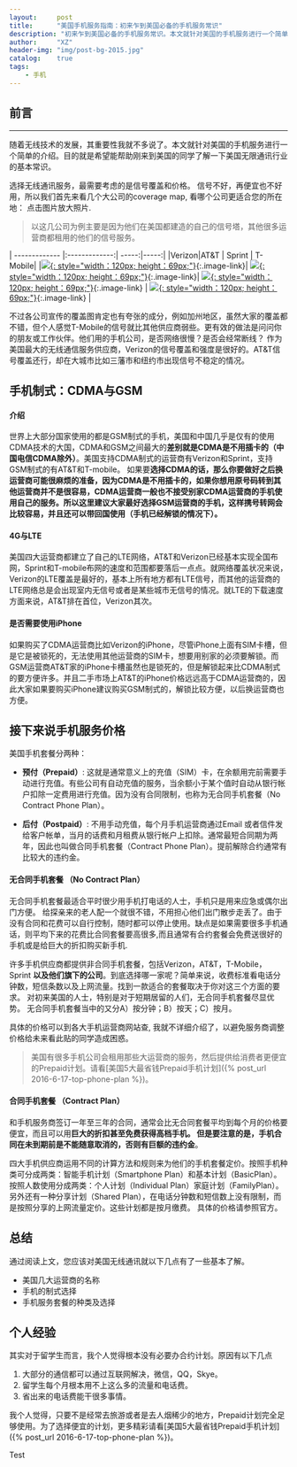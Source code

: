 ```yaml
---
layout:     post
title:      "美国手机服务指南：初来乍到美国必备的手机服务常识"
description: "初来乍到美国必备的手机服务常识。本文就针对美国的手机服务进行一个简单的介绍。目的就是希望能帮助刚来到美国的同学了解一下美国无限通讯行业的基本常识。"
author:     "XZ"
header-img: "img/post-bg-2015.jpg"
catalog:    true
tags:
    - 手机
---
```


## 前言

---

随着无线技术的发展，其重要性我就不多说了。本文就针对美国的手机服务进行一个简单的介绍。目的就是希望能帮助刚来到美国的同学了解一下美国无限通讯行业的基本常识。

选择无线通讯服务，最需要考虑的是信号覆盖和价格。
信号不好，再便宜也不好用，所以我们首先来看几个大公司的coverage map, 看哪个公司更适合您的所在地：
点击图片放大照片.

> 以这几公司为例主要是因为他们在美国都建造的自己的信号塔，其他很多运营商都租用的他们的信号服务。

| ------------- |:-------------:| -----:|-----:|
|Verizon|AT&T | Sprint | T-Mobile|
|[![][Verizon]{: style="width：120px; height：69px;"}][Verizon]{:.image-link}| [![][AT&T]{: style="width：120px; height：69px;"}][AT&T]{:.image-link}| [![][Sprint]{: style="width：120px; height：69px;"}][Sprint]{:.image-link} | [![][T-Mobile]{: style="width：120px; height：69px;"}][T-Mobile]{:.image-link} |

[Verizon]:http://www.dealmoon.com/images/cpmap/map1.jpg
[AT&T]:http://www.dealmoon.com/images/cpmap/map2.jpg
[Sprint]:http://www.dealmoon.com/images/cpmap/map4.jpg
[T-Mobile]:http://www.dealmoon.com/images/cpmap/map3.jpg


不过各公司宣传的覆盖图肯定也有夸张的成分，例如加州地区，虽然大家的覆盖都不错，但个人感觉T-Mobile的信号就比其他供应商弱些。更有效的做法是问问你的朋友或工作伙伴。他们用的手机公司，是否网络很慢？是否会经常断线？ 作为美国最大的无线通信服务供应商，Verizon的信号覆盖和强度是很好的。AT&T信号覆盖还行，却在大城市比如三藩市和纽约市出现信号不稳定的情况。


## 手机制式：CDMA与GSM

#### 介绍

世界上大部分国家使用的都是GSM制式的手机，美国和中国几乎是仅有的使用CDMA技术的大国，CDMA和GSM之间最大的**差别就是CDMA是不用插卡的（中国电信CDMA除外）**。美国支持CDMA制式的运营商有Verizon和Sprint，支持GSM制式的有AT&T和T-mobile。
如果要**选择CDMA的话，那么你要做好之后换运营商可能很麻烦的准备，因为CDMA是不用插卡的，如果你想用原号码转到其他运营商并不是很容易，CDMA运营商一般也不接受别家CDMA运营商的手机使用自己的服务。所以这里建议大家最好选择GSM运营商的手机，这样携号转网会比较容易，并且还可以带回国使用（手机已经解锁的情况下）。**

#### 4G与LTE

美国四大运营商都建立了自己的LTE网络，AT&T和Verizon已经基本实现全国布网，Sprint和T-mobile布网的速度和范围都要落后一点点。就网络覆盖状况来说，Verizon的LTE覆盖是最好的，基本上所有地方都有LTE信号，而其他的运营商的LTE网络总是会出现室内无信号或者是某些城市无信号的情况。就LTE的下载速度方面来说，AT&T排在首位，Verizon其次。

#### 是否需要使用iPhone

如果购买了CDMA运营商比如Verizon的iPhone，尽管iPhone上面有SIM卡槽，但是它是被锁死的，无法使用其他运营商的SIM卡，想要用别家的必须要解锁。而GSM运营商AT&T家的iPhone卡槽虽然也是锁死的，但是解锁起来比CDMA制式的要方便许多。并且二手市场上AT&T的iPhone价格远远高于CDMA运营商的，因此大家如果要购买iPhone建议购买GSM制式的，解锁比较方便，以后换运营商也方便。

## 接下来说手机服务价格
美国手机套餐分两种：

* **预付（Prepaid）**: 这就是通常意义上的充值（SIM）卡，在余额用完前需要手动进行充值。有些公司有自动充值的服务，当余额小于某个值时自动从银行帐户扣除一定费用进行充值。因为没有合同限制，也称为无合同手机套餐（No Contract Phone Plan）。

* **后付（Postpaid）**: 不用手动充值，每个月手机运营商通过Email 或者信件发给客户帐单，当月的话费和月租费从银行帐户上扣除。通常最短合同期为两年，因此也叫做合同手机套餐（Contract Phone Plan）。提前解除合约通常有比较大的违约金。

#### 无合同手机套餐 （No Contract Plan） 

无合同手机套餐最适合平时很少用手机打电话的人士，手机只是用来应急或偶尔出门方便。 给探亲来的老人配一个就很不错，不用担心他们出门散步走丢了。由于没有合同和花费可以自行控制，随时都可以停止使用。缺点是如果需要很多手机通话，则平均下来的花费比合同套餐要高很多,而且通常有合约套餐会免费送很好的手机或是给巨大的折扣购买新手机.

许多手机供应商都提供非合同手机套餐，包括Verizon，AT&T，T-Mobile，Sprint **以及他们旗下的公司**。到底选择哪一家呢？简单来说，收费标准看电话分钟数，短信条数以及上网流量。找到一款适合的套餐取决于你对这三个方面的要求。 对初来美国的人士，特别是对于短期居留的人们，无合同手机套餐尽显优势。
无合同手机套餐当中的又分A）按分钟；B）按天；C）按月。 

具体的价格可以到各大手机运营商网站查, 我就不详细介绍了，以避免服务商调整价格给未来看此贴的同学造成困惑。

> 美国有很多手机公司会租用那些大运营商的服务，然后提供给消费者更便宜的Prepaid计划。请看[美国5大最省钱Prepaid手机计划]({% post_url 2016-6-17-top-phone-plan %})。

#### 合同手机套餐 （Contract Plan）

和手机服务商签订一年至三年的合同，通常会比无合同套餐平均到每个月的价格要便宜，而且可以用**巨大的折扣甚至免费获得高档手机。 但是要注意的是，手机合同在未到期前是不能随意取消的，否则有巨额的违约金**。

四大手机供应商运用不同的计算方法和规则来为他们的手机套餐定价。按照手机种类可分成两类：智能手机计划（Smartphone Plan）和基本计划（BasicPlan）。按照人数使用分成两类：个人计划（Individual Plan）家庭计划（FamilyPlan）。另外还有一种分享计划（Shared Plan），在电话分钟数和短信数上没有限制，而是按照分享的上网流量定价。这些计划都是按月缴费。
具体的价格请参照官方。


## 总结

通过阅读上文，您应该对美国无线通讯就以下几点有了一些基本了解。

* 美国几大运营商的名称
* 手机的制式选择
* 手机服务套餐的种类及选择

## 个人经验

其实对于留学生而言，我个人觉得根本没有必要办合约计划。原因有以下几点


1. 大部分的通信都可以通过互联网解决，微信，QQ，Skye。
2. 留学生每个月根本用不上这么多的流量和电话费。
3. 省出来的电话费能干很多事情。

我个人觉得，只要不是经常去旅游或者是去人烟稀少的地方，Prepaid计划完全足够使用。为了选择便宜的计划，更多精彩请看[美国5大最省钱Prepaid手机计划]({% post_url 2016-6-17-top-phone-plan %})。



Test



